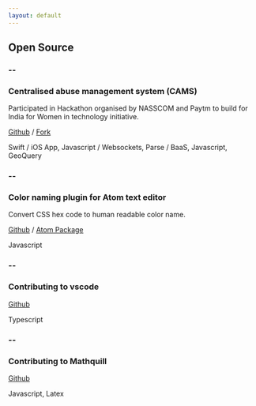 ```yaml
---
layout: default
---
```


## Open Source

### --
### Centralised abuse management system (CAMS)
Participated in Hackathon organised by NASSCOM and Paytm to build for India for Women in technology initiative.

[Github](https://github.com/PaytmBuildForIndia/CAMS) / [Fork](https://github.com/electriccode/CAMS)

Swift / iOS App, Javascript / Websockets, Parse / BaaS, Javascript, GeoQuery

### --
### Color naming plugin for Atom text editor
Convert CSS hex code to human readable color name.

[Github](https://github.com/electriccode/atom-name-that-color) / [Atom Package](https://atom.io/packages/atom-name-that-color)

Javascript

### --
### Contributing to vscode
[Github](https://github.com/Microsoft/vscode)

Typescript

### --
### Contributing to Mathquill
[Github](https://github.com/mathquill/mathquill/)

Javascript, Latex
